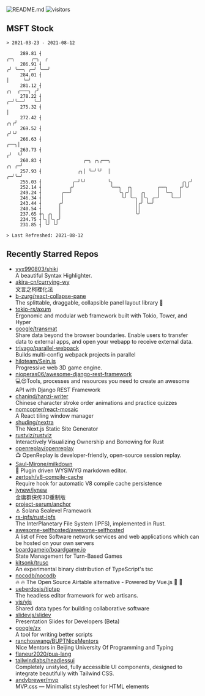 ![README.md](https://github.com/Gerhut/Gerhut/workflows/README.md/badge.svg)
![visitors](https://visitors.vercel.app/Gerhut/Gerhut?token=8cf69d1f6813d272ef062726b6070c9be4ff72038cfe5a7ded7384a8da65d866)

## MSFT Stock

```
> 2021-03-23 - 2021-08-12

     289.81 ┤                                                                                    ╭─╮      ╭─╮  ╭ 
     286.91 ┤                                                                                   ╭╯ ╰──╮ ╭─╯ ╰──╯ 
     284.01 ┤                                                                                   │     ╰─╯        
     281.12 ┤                                                                        ╭╮  ╭───╮ ╭╯                
     278.22 ┤                                                                      ╭─╯╰──╯   ╰─╯                 
     275.32 ┤                                                                      │                             
     272.42 ┤                                                                   ╭╮╭╯                             
     269.52 ┤                                                                  ╭╯╰╯                              
     266.63 ┤                                                              ╭──╮│                                 
     263.73 ┤                                                             ╭╯  ╰╯                                 
     260.83 ┤               ╭─╮ ╭╮╭──╮                               ╭╮ ╭─╯                                      
     257.93 ┤             ╭╮│ ╰─╯╰╯  │                             ╭─╯╰─╯                                        
     255.03 ┤           ╭─╯╰╯        ╰╮                         ╭╮╭╯                                             
     252.14 ┤          ╭╯             ╰──╮  ╭╮         ╭──╮    ╭╯╰╯                                              
     249.24 ┤       ╭──╯                 ╰╮╭╯│   ╭╮    │  ╰─╮  │                                                 
     246.34 ┤       │                     ╰╯ ╰─╮ │╰╮ ╭─╯    ╰──╯                                                 
     243.44 ┤      ╭╯                          │╭╯ ╰─╯                                                           
     240.54 ┤      │                           ││                                                                
     237.65 ┼╮ ╭╮  │                           ╰╯                                                                
     234.75 ┤╰╮│╰╮╭╯                                                                                             
     231.85 ┤ ╰╯ ╰╯                                                                                              

> Last Refreshed: 2021-08-12
```

## Recently Starred Repos

- [yyx990803/shiki](https://github.com/yyx990803/shiki)  
  A beautiful Syntax Highlighter.
- [akira-cn/currying-wy](https://github.com/akira-cn/currying-wy)  
  文言之柯裡化法
- [b-zurg/react-collapse-pane](https://github.com/b-zurg/react-collapse-pane)  
  The splittable, draggable, collapsible panel layout library 🎉
- [tokio-rs/axum](https://github.com/tokio-rs/axum)  
  Ergonomic and modular web framework built with Tokio, Tower, and Hyper
- [google/transmat](https://github.com/google/transmat)  
  Share data beyond the browser boundaries. Enable users to transfer data to external apps, and open your webapp to receive external data.
- [trivago/parallel-webpack](https://github.com/trivago/parallel-webpack)  
  Builds multi-config webpack projects in parallel
- [hiloteam/Sein.js](https://github.com/hiloteam/Sein.js)  
  Progressive web 3D game engine.
- [nioperas06/awesome-django-rest-framework](https://github.com/nioperas06/awesome-django-rest-framework)  
   💻😍Tools, processes and resources you need to create an awesome API with Django REST Framework
- [chanind/hanzi-writer](https://github.com/chanind/hanzi-writer)  
  Chinese character stroke order animations and practice quizzes
- [nomcopter/react-mosaic](https://github.com/nomcopter/react-mosaic)  
  A React tiling window manager
- [shuding/nextra](https://github.com/shuding/nextra)  
  The Next.js Static Site Generator
- [rustviz/rustviz](https://github.com/rustviz/rustviz)  
  Interactively Visualizing Ownership and Borrowing for Rust
- [openreplay/openreplay](https://github.com/openreplay/openreplay)  
  :tv: OpenReplay is developer-friendly, open-source session replay.
- [Saul-Mirone/milkdown](https://github.com/Saul-Mirone/milkdown)  
  🍼 Plugin driven WYSIWYG  markdown editor.
- [zertosh/v8-compile-cache](https://github.com/zertosh/v8-compile-cache)  
  Require hook for automatic V8 compile cache persistence
- [jynew/jynew](https://github.com/jynew/jynew)  
  金庸群侠传3D重制版
- [project-serum/anchor](https://github.com/project-serum/anchor)  
  ⚓ Solana Sealevel Framework
- [rs-ipfs/rust-ipfs](https://github.com/rs-ipfs/rust-ipfs)  
  The InterPlanetary File System (IPFS), implemented in Rust.
- [awesome-selfhosted/awesome-selfhosted](https://github.com/awesome-selfhosted/awesome-selfhosted)  
  A list of Free Software network services and web applications which can be hosted on your own servers
- [boardgameio/boardgame.io](https://github.com/boardgameio/boardgame.io)  
  State Management for Turn-Based Games
- [kitsonk/trusc](https://github.com/kitsonk/trusc)  
  An experimental binary distribution of TypeScript's tsc
- [nocodb/nocodb](https://github.com/nocodb/nocodb)  
  🔥 🔥  The Open Source Airtable alternative  - Powered by Vue.js 🚀 🚀  
- [ueberdosis/tiptap](https://github.com/ueberdosis/tiptap)  
  The headless editor framework for web artisans.
- [yjs/yjs](https://github.com/yjs/yjs)  
  Shared data types for building collaborative software
- [slidevjs/slidev](https://github.com/slidevjs/slidev)  
  Presentation Slides for Developers (Beta)
- [google/zx](https://github.com/google/zx)  
  A tool for writing better scripts
- [ranchoswang/BUPTNiceMentors](https://github.com/ranchoswang/BUPTNiceMentors)  
  Nice Mentors in Beijing University Of Programming and Typing 
- [flaneur2020/pua-lang](https://github.com/flaneur2020/pua-lang)  
- [tailwindlabs/headlessui](https://github.com/tailwindlabs/headlessui)  
  Completely unstyled, fully accessible UI components, designed to integrate beautifully with Tailwind CSS.
- [andybrewer/mvp](https://github.com/andybrewer/mvp)  
  MVP.css — Minimalist stylesheet for HTML elements
